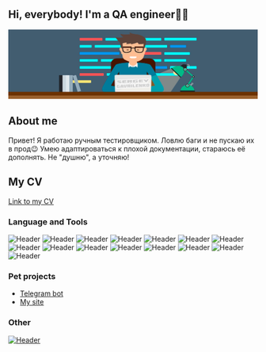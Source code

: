 ## Hi, everybody! I'm a QA engineer👨‍💻
![Header](https://github.com/smaylick/smaylick/blob/main/assets/mee.png)

## About me
Привет! Я работаю ручным тестировщиком. Ловлю баги и не пускаю их в прод😉
Умею адаптироваться к плохой документации, стараюсь её дополнять.
Не "душню", а уточняю!

## My CV
[Link to my CV](https://github.com/smaylick/smaylick/blob/main/assets/CV.pdf)

### Language and Tools
![Header](https://img.shields.io/badge/Jira-090909?style=for-the-badge&logo=jira&logoColor=136be1)
![Header](https://img.shields.io/badge/DevTools-090909?style=for-the-badge&logo=googlechrome&logoColor=2674f2)
![Header](https://img.shields.io/badge/Postman-090909?style=for-the-badge&logo=postman&logoColor=f76935)
![Header](https://img.shields.io/badge/Swagger-090909?style=for-the-badge&logo=swagger&logoColor=7ede2b)
![Header](https://img.shields.io/badge/Notion-090909?style=for-the-badge&logo=notion&logoColor=fcfcfc)
![Header](https://img.shields.io/badge/Kibana-090909?style=for-the-badge&logo=kibana&logoColor=ea099b)
![Header](https://img.shields.io/badge/Grafana-090909?style=for-the-badge&logo=Grafana&logoColor=d97e51)
![Header](https://img.shields.io/badge/Sentry-090909?style=for-the-badge&logo=sentry&logoColor=ffffff)
![Header](https://img.shields.io/badge/Metabse-090909?style=for-the-badge&logo=metabase&logoColor=4c9ad7)
![Header](https://img.shields.io/badge/Github-090909?style=for-the-badge&logo=github&logoColor=8cc4d7)
![Header](https://img.shields.io/badge/GitHub_Actions-090909?style=for-the-badge&logo=github&logoColor=8cc4d7)
![Header](https://img.shields.io/badge/Figma-090909?style=for-the-badge&logo=figma&logoColor=7d5fa6)
![Header](https://img.shields.io/badge/MySQL-090909?style=for-the-badge&logo=mysql&logoColor=00618a)
![Header](https://img.shields.io/badge/Qase.io-090909?style=for-the-badge&logo=&logoColor=71b556)
![Header](https://img.shields.io/badge/CharlesProxy-090909?style=for-the-badge&logo=charlesproxy&logoColor=8cc4d7)

### Pet projects

- [Telegram bot](https://t.me/bot_help_hr_bot)
- [My site](https://smaylick.github.io/)

### Other
[![Header](https://img.shields.io/badge/Telegram-090909?style=for-the-badge&logo=telegram&logoColor=31a5db)](https://t.me/SmayLick)
